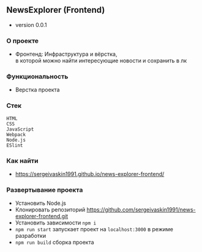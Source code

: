 ## NewsExplorer (Frontend)
+ version 0.0.1

### О проекте
+ Фронтенд: Инфраструктура и вёрстка,             
в которой можно найти интересующие новости и сохранить в лк

### Функциональность
* Верстка проекта

### Стек 
`HTML`      
`CSS`    
`JavaScript`   
`Webpack`          
`Node.js`   
`ESlint`

### Как найти
+ https://sergeivaskin1991.github.io/news-explorer-frontend/


### Развертывание проекта
* Установить Node.js
* Клонировать репозиторий https://github.com/sergeivaskin1991/news-explorer-frontend.git
* Установить зависимости `npm i`
* `npm run start` запускает проект на `localhost:3000` в режиме разработки    
* `npm run build` сборка проекта
